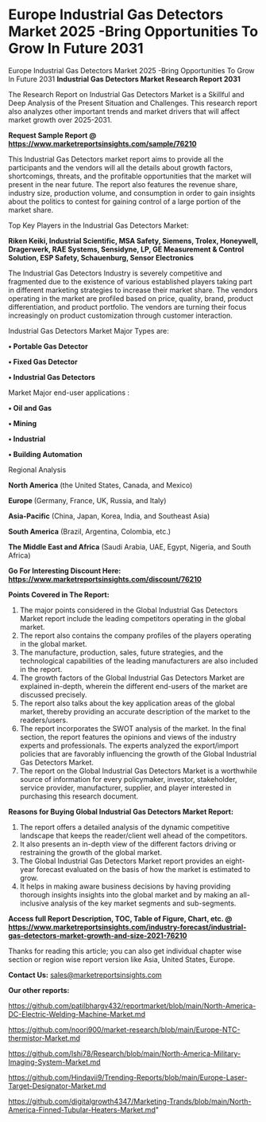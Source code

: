 # Europe Industrial Gas Detectors Market 2025 -Bring Opportunities To Grow In Future 2031
Europe Industrial Gas Detectors Market 2025 -Bring Opportunities To Grow In Future 2031
<strong>Industrial Gas Detectors Market Research Report 2031</strong>

The Research Report on Industrial Gas Detectors Market is a Skillful and Deep Analysis of the Present Situation and Challenges. This research report also analyzes other important trends and market drivers that will affect market growth over 2025-2031.

<strong>Request Sample Report @ <a href=https://www.marketreportsinsights.com/sample/76210>https://www.marketreportsinsights.com/sample/76210</a></strong>

This Industrial Gas Detectors market report aims to provide all the participants and the vendors will all the details about growth factors, shortcomings, threats, and the profitable opportunities that the market will present in the near future. The report also features the revenue share, industry size, production volume, and consumption in order to gain insights about the politics to contest for gaining control of a large portion of the market share.

Top Key Players in the Industrial Gas Detectors Market:

<strong>Riken Keiki, Industrial Scientific, MSA Safety, Siemens, Trolex, Honeywell, Dragerwerk, RAE Systems, Sensidyne, LP, GE Measurement & Control Solution, ESP Safety, Schauenburg, Sensor Electronics</strong>

The Industrial Gas Detectors Industry is severely competitive and fragmented due to the existence of various established players taking part in different marketing strategies to increase their market share. The vendors operating in the market are profiled based on price, quality, brand, product differentiation, and product portfolio. The vendors are turning their focus increasingly on product customization through customer interaction.

Industrial Gas Detectors Market Major Types are:

<strong>• Portable Gas Detector

• Fixed Gas Detector

• Industrial Gas Detectors</strong>

Market Major end-user applications :

<strong>• Oil and Gas

• Mining

• Industrial

• Building Automation</strong>

Regional Analysis

</u><strong><b>North America</b></strong> (the United States, Canada, and Mexico)

<strong><b>Europe </b></strong>(Germany, France, UK, Russia, and Italy)

<strong><b>Asia-Pacific</b></strong> (China, Japan, Korea, India, and Southeast Asia)

<strong><b>South America</b></strong> (Brazil, Argentina, Colombia, etc.)

<strong><b>The Middle East and Africa</b></strong> (Saudi Arabia, UAE, Egypt, Nigeria, and South Africa)

<strong>Go For Interesting Discount Here: <a href=https://www.marketreportsinsights.com/discount/76210>https://www.marketreportsinsights.com/discount/76210</a></strong>

<strong>Points Covered in The Report:</strong>
<ol>
  <li>The major points considered in the Global Industrial Gas Detectors Market report include the leading competitors operating in the global market.</li>
  <li>The report also contains the company profiles of the players operating in the global market.</li>
  <li>The manufacture, production, sales, future strategies, and the technological capabilities of the leading manufacturers are also included in the report.</li>
  <li>The growth factors of the Global Industrial Gas Detectors Market are explained in-depth, wherein the different end-users of the market are discussed precisely.</li>
  <li>The report also talks about the key application areas of the global market, thereby providing an accurate description of the market to the readers/users.</li>
  <li>The report incorporates the SWOT analysis of the market. In the final section, the report features the opinions and views of the industry experts and professionals. The experts analyzed the export/import policies that are favorably influencing the growth of the Global Industrial Gas Detectors Market.</li>
  <li>The report on the Global Industrial Gas Detectors Market is a worthwhile source of information for every policymaker, investor, stakeholder, service provider, manufacturer, supplier, and player interested in purchasing this research document.</li>
</ol>
<strong>Reasons for Buying Global Industrial Gas Detectors Market Report:</strong>

<ol>
  <li>The report offers a detailed analysis of the dynamic competitive landscape that keeps the reader/client well ahead of the competitors.</li>
  <li>It also presents an in-depth view of the different factors driving or restraining the growth of the global market.</li>
  <li>The Global Industrial Gas Detectors Market report provides an eight-year forecast evaluated on the basis of how the market is estimated to grow.</li>
  <li>It helps in making aware business decisions by having providing thorough insights insights into the global market and by making an all-inclusive analysis of the key market segments and sub-segments.</li>
</ol>
<strong>Access full Report Description, TOC, Table of Figure, Chart, etc. @ <a href=https://www.marketreportsinsights.com/industry-forecast/industrial-gas-detectors-market-growth-and-size-2021-76210>https://www.marketreportsinsights.com/industry-forecast/industrial-gas-detectors-market-growth-and-size-2021-76210</a></strong>


Thanks for reading this article; you can also get individual chapter wise section or region wise report version like Asia, United States, Europe.

<strong>Contact Us:</strong>
sales@marketreportsinsights.com

<strong>Our other reports:</strong>

<a href=https://github.com/patilbhargv432/reportmarket/blob/main/North-America-DC-Electric-Welding-Machine-Market.md>https://github.com/patilbhargv432/reportmarket/blob/main/North-America-DC-Electric-Welding-Machine-Market.md</a>

<a href=https://github.com/noori900/market-research/blob/main/Europe-NTC-thermistor-Market.md>https://github.com/noori900/market-research/blob/main/Europe-NTC-thermistor-Market.md</a>

<a href=https://github.com/Ishi78/Research/blob/main/North-America-Military-Imaging-System-Market.md>https://github.com/Ishi78/Research/blob/main/North-America-Military-Imaging-System-Market.md</a>

<a href=https://github.com/Hindavii9/Trending-Reports/blob/main/Europe-Laser-Target-Designator-Market.md>https://github.com/Hindavii9/Trending-Reports/blob/main/Europe-Laser-Target-Designator-Market.md</a>

<a href=https://github.com/digitalgrowth4347/Marketing-Trands/blob/main/North-America-Finned-Tubular-Heaters-Market.md>https://github.com/digitalgrowth4347/Marketing-Trands/blob/main/North-America-Finned-Tubular-Heaters-Market.md</a>"
